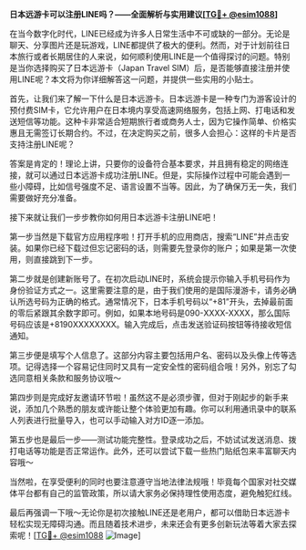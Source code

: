 **日本远游卡可以注册LINE吗？——全面解析与实用建议[[TG💪+ @esim1088](https://t.me/s/esim1088)]**

在当今数字化时代，LINE已经成为许多人日常生活中不可或缺的一部分。无论是聊天、分享图片还是玩游戏，LINE都提供了极大的便利。然而，对于计划前往日本旅行或者长期居住的人来说，如何顺利使用LINE是一个值得探讨的问题。特别是当你选择购买了日本远游卡（Japan Travel SIM）后，是否能够直接注册并使用LINE呢？本文将为你详细解答这一问题，并提供一些实用的小贴士。

首先，让我们来了解一下什么是日本远游卡。日本远游卡是一种专门为游客设计的预付费SIM卡，它允许用户在日本境内享受高速网络服务，包括上网、打电话和发送短信等功能。这种卡非常适合短期旅行者或商务人士，因为它操作简单、价格实惠且无需签订长期合约。不过，在决定购买之前，很多人会担心：这样的卡片是否支持注册LINE呢？

答案是肯定的！理论上讲，只要你的设备符合基本要求，并且拥有稳定的网络连接，就可以通过日本远游卡成功注册LINE。但是，实际操作过程中可能会遇到一些小障碍，比如信号强度不足、语言设置不当等。因此，为了确保万无一失，我们需要做好充分准备。

接下来就让我们一步步教你如何用日本远游卡注册LINE吧！

第一步当然是下载官方应用程序啦！打开手机的应用商店，搜索“LINE”并点击安装。如果你已经下载过但忘记密码的话，则需要先登录你的账户；如果是第一次使用，则直接跳到下一步。

第二步就是创建新账号了。在初次启动LINE时，系统会提示你输入手机号码作为身份验证方式之一。这里需要注意的是，由于我们使用的是国际漫游卡，请务必确认所选号码为正确的格式。通常情况下，日本手机号码以“+81”开头，去掉最前面的零后紧跟其余数字即可。例如，如果本地号码是090-XXXX-XXXX，那么国际号码应该是+8190XXXXXXXX。输入完成后，点击发送验证码按钮等待接收短信通知。

第三步便是填写个人信息了。这部分内容主要包括用户名、密码以及头像上传等选项。记得选择一个容易记住同时又具有一定安全性的密码组合哦！另外，别忘了勾选同意相关条款和服务协议哦～

第四步则是完成好友邀请环节啦！虽然这不是必须步骤，但对于刚起步的新手来说，添加几个熟悉的朋友或许能让整个体验更加有趣。你可以利用通讯录中的联系人列表进行批量导入，也可以手动输入对方ID逐一添加。

第五步也是最后一步——测试功能完整性。登录成功之后，不妨试试发送消息、拨打电话等功能是否正常运作。此外，还可以尝试下载一些热门贴纸包来丰富聊天内容哦～

当然啦，在享受便利的同时也要注意遵守当地法律法规哦！毕竟每个国家对社交媒体平台都有自己的监管政策，所以请大家务必保持理性使用态度，避免触犯红线。

最后再强调一下哦～无论你是初次接触LINE还是老用户，都可以借助日本远游卡轻松实现无障碍沟通。而且随着技术进步，未来还会有更多创新玩法等着大家去探索呢！[[TG💪+ @esim1088](https://t.me/s/esim1088) ![Image](https://i.postimg.cc/4NQfJmqS/Snipaste-2025-05-13-00-14-12.png)]